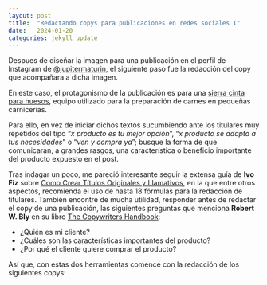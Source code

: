 ```yaml
---
layout: post
title:  "Redactando copys para publicaciones en redes sociales I"
date:   2024-01-20
categories: jekyll update
---
```


Despues de diseñar la imagen para una publicación en el perfil de Instagram de [@jupitermaturin](https://www.instagram.com/jupitermaturin/?hl=es), el siguiente paso fue la redacción del copy que acompañara a dicha imagen. 

En este caso, el protagonismo de la publicación es para una [sierra cinta para huesos](https://www.boia.com.ve/venta-de-maquinaria-para-alimentos/--sierra-para-picar-cortar-carne-y-hueso--/:sierra-cinta-para-huesos-segaosso-25-de-78-Acirc;-acute;-Acirc;-acute;-1:/), equipo utilizado para la preparación de carnes en pequeñas carnicerías.





Para ello, en vez de iniciar dichos textos sucumbiendo ante los titulares muy repetidos del tipo “*x producto es tu mejor opción*”, “*x producto se adapta a tus necesidades*" o “*ven y compra ya*”; busque la forma de que comunicaran, a grandes rasgos, una característica o beneficio importante del producto expuesto en el post.

Tras indagar un poco, me pareció interesante seguir la extensa guía de **Ivo Fiz** sobre [Como Crear Títulos Originales y Llamativos](https://ivofiz.com/titulos-originales/), en la que entre otros aspectos, recomienda el uso de hasta 18 fórmulas para la redacción de titulares. También encontré de mucha utilidad, responder antes de redactar el copy de una publicación, las siguientes preguntas que menciona **Robert W. Bly** en su libro [The Copywriters Handbook](https://www.amazon.es/Copywriters-Handbook-Step-Step-Writing/dp/1250238013):

- ¿Quién es mi cliente?
- ¿Cuáles son las características importantes del producto?
- ¿Por qué el cliente quiere comprar el producto?

Así que, con estas dos herramientas comencé con la redacción de los siguientes copys:
